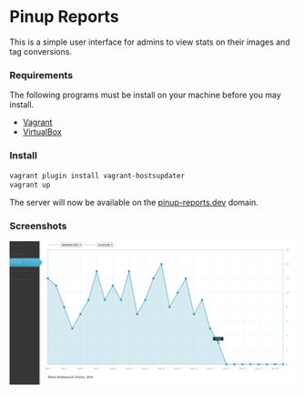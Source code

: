 # Pinup Reports

This is a simple user interface for admins to view stats on their images and tag conversions.
### Requirements

The following programs must be install on your machine before you may install.

- [Vagrant](https://www.vagrantup.com/downloads.html)
- [VirtualBox](https://www.virtualbox.org/wiki/Downloads)

### Install

```bash
vagrant plugin install vagrant-hostsupdater
vagrant up
```

The server will now be available on the [pinup-reports.dev](http://pinup-reports.dev/) domain.

### Screenshots

![](screenshots/screenshot_001.png)